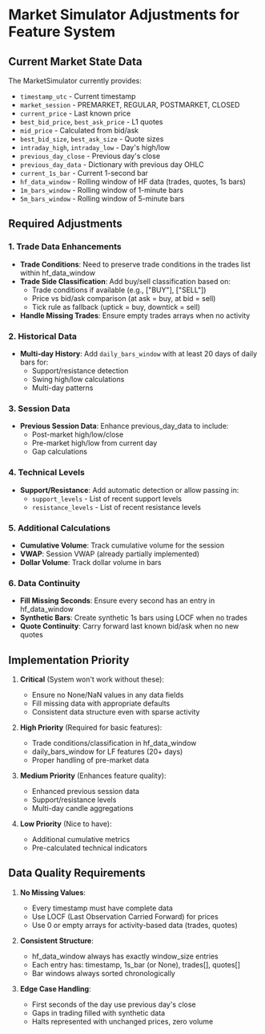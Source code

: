 # Market Simulator Adjustments for Feature System

## Current Market State Data

The MarketSimulator currently provides:
- `timestamp_utc` - Current timestamp
- `market_session` - PREMARKET, REGULAR, POSTMARKET, CLOSED
- `current_price` - Last known price
- `best_bid_price`, `best_ask_price` - L1 quotes
- `mid_price` - Calculated from bid/ask
- `best_bid_size`, `best_ask_size` - Quote sizes
- `intraday_high`, `intraday_low` - Day's high/low
- `previous_day_close` - Previous day's close
- `previous_day_data` - Dictionary with previous day OHLC
- `current_1s_bar` - Current 1-second bar
- `hf_data_window` - Rolling window of HF data (trades, quotes, 1s bars)
- `1m_bars_window` - Rolling window of 1-minute bars
- `5m_bars_window` - Rolling window of 5-minute bars

## Required Adjustments

### 1. Trade Data Enhancements
- **Trade Conditions**: Need to preserve trade conditions in the trades list within hf_data_window
- **Trade Side Classification**: Add buy/sell classification based on:
  - Trade conditions if available (e.g., ["BUY"], ["SELL"])
  - Price vs bid/ask comparison (at ask = buy, at bid = sell)
  - Tick rule as fallback (uptick = buy, downtick = sell)
- **Handle Missing Trades**: Ensure empty trades arrays when no activity

### 2. Historical Data
- **Multi-day History**: Add `daily_bars_window` with at least 20 days of daily bars for:
  - Support/resistance detection
  - Swing high/low calculations
  - Multi-day patterns
  
### 3. Session Data
- **Previous Session Data**: Enhance previous_day_data to include:
  - Post-market high/low/close
  - Pre-market high/low from current day
  - Gap calculations

### 4. Technical Levels
- **Support/Resistance**: Add automatic detection or allow passing in:
  - `support_levels` - List of recent support levels
  - `resistance_levels` - List of recent resistance levels
  
### 5. Additional Calculations
- **Cumulative Volume**: Track cumulative volume for the session
- **VWAP**: Session VWAP (already partially implemented)
- **Dollar Volume**: Track dollar volume in bars

### 6. Data Continuity
- **Fill Missing Seconds**: Ensure every second has an entry in hf_data_window
- **Synthetic Bars**: Create synthetic 1s bars using LOCF when no trades
- **Quote Continuity**: Carry forward last known bid/ask when no new quotes

## Implementation Priority

1. **Critical** (System won't work without these):
   - Ensure no None/NaN values in any data fields
   - Fill missing data with appropriate defaults
   - Consistent data structure even with sparse activity

2. **High Priority** (Required for basic features):
   - Trade conditions/classification in hf_data_window
   - daily_bars_window for LF features (20+ days)
   - Proper handling of pre-market data
   
3. **Medium Priority** (Enhances feature quality):
   - Enhanced previous session data
   - Support/resistance levels
   - Multi-day candle aggregations
   
4. **Low Priority** (Nice to have):
   - Additional cumulative metrics
   - Pre-calculated technical indicators

## Data Quality Requirements

1. **No Missing Values**:
   - Every timestamp must have complete data
   - Use LOCF (Last Observation Carried Forward) for prices
   - Use 0 or empty arrays for activity-based data (trades, quotes)

2. **Consistent Structure**:
   - hf_data_window always has exactly window_size entries
   - Each entry has: timestamp, 1s_bar (or None), trades[], quotes[]
   - Bar windows always sorted chronologically

3. **Edge Case Handling**:
   - First seconds of the day use previous day's close
   - Gaps in trading filled with synthetic data
   - Halts represented with unchanged prices, zero volume